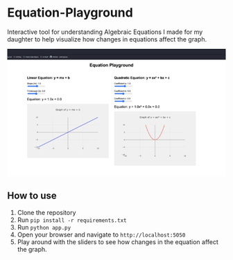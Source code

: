 # Equation-Playground
Interactive tool for understanding Algebraic Equations I made for my daughter to help visualize how changes in equations affect the graph.

![alt text](images/image.png)

## How to use
1. Clone the repository
2. Run `pip install -r requirements.txt`
3. Run `python app.py`
4. Open your browser and navigate to `http://localhost:5050`
5. Play around with the sliders to see how changes in the equation affect the graph.


